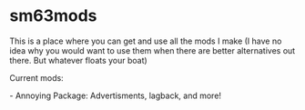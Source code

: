 # sm63mods
<p> This is a place where you can get and use all the mods I make (I have no idea why you would want to use them when there are better alternatives out there. But whatever floats your boat) </p>
<p> Current mods: </p>
<p> - Annoying Package: Advertisments, lagback, and more! </p>

